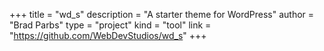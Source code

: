 +++
title = "wd_s"
description = "A starter theme for WordPress"
author = "Brad Parbs"
type = "project"
kind = "tool"
link = "https://github.com/WebDevStudios/wd_s"
+++
